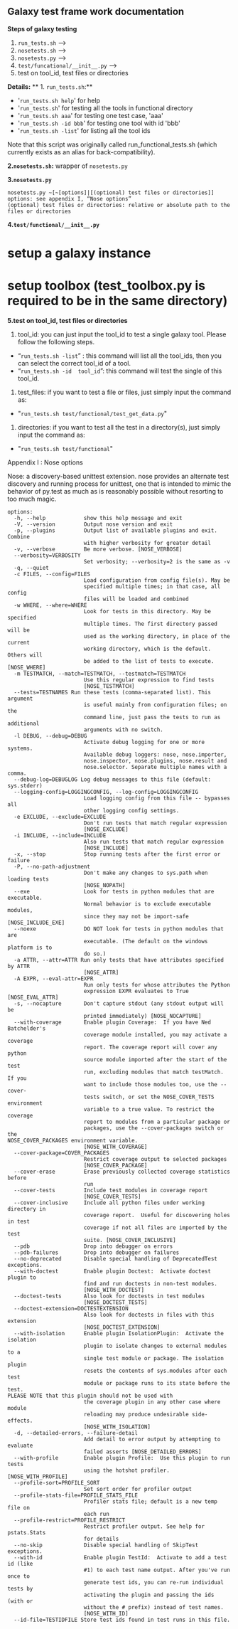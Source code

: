 ## Galaxy test frame work documentation

**Steps of galaxy testing**
1. `run_tests.sh` -->
1. `nosetests.sh` -->
1. `nosetests.py` -->
1. `test/funcational/__init__.py` -->
1. test on tool_id, test files or directories

**Details:**
** 1. `run_tests.sh`:**
* '`run_tests.sh help`' for help
* '`run_tests.sh`'  for testing all the tools in functional directory
*  '`run_tests.sh aaa`'  for testing one test case, 'aaa'
* '`run_tests.sh -id bbb`' for testing one tool with id 'bbb'
*  '`run_tests.sh -list`'  for listing all the tool ids

Note that this script was originally called run_functional_tests.sh (which currently exists as an alias for back-compatibility).

**2.`nosetests.sh`:** wrapper of `nosetests.py`

**3.`nosetests.py`**
```
nosetests.py ~[~[options]|[(optional) test files or directories]]
options: see appendix I, “Nose options”
(optional) test files or directories: relative or absolute path to the files or directories
```


**4.`test/functional/__init__.py`**
# setup a galaxy instance
# setup toolbox (test_toolbox.py is required to be in the same directory)

**5.test on tool_id, test files or directories**

1. tool_id: you can just input the tool_id to test a single galaxy tool. Please follow the following steps.
  * “`run_tests.sh -list`” : this command will list all the tool_ids, then you can select the correct tool_id of a tool.
  * “`run_tests.sh -id  tool_id`”: this command will test the single of this tool_id.
1. test_files: if you want to test a file or files, just simply input the command as:
  * "`run_tests.sh test/functional/test_get_data.py`"
1. directories: if you want to test all the test in a directory(s), just simply input the command as:
  * "`run_tests.sh test/functional`"

Appendix I : Nose options

Nose: a discovery-based unittest extension. nose provides an alternate test discovery and running process for unittest, one that is intended to mimic the behavior of py.test as much as is reasonably possible without resorting to too much magic.

```
options:
  -h, --help            show this help message and exit
  -V, --version         Output nose version and exit
  -p, --plugins         Output list of available plugins and exit. Combine
                        with higher verbosity for greater detail
  -v, --verbose         Be more verbose. [NOSE_VERBOSE]
  --verbosity=VERBOSITY
                        Set verbosity; --verbosity=2 is the same as -v
  -q, --quiet           
  -c FILES, --config=FILES
                        Load configuration from config file(s). May be
                        specified multiple times; in that case, all config
                        files will be loaded and combined
  -w WHERE, --where=WHERE
                        Look for tests in this directory. May be specified
                        multiple times. The first directory passed will be
                        used as the working directory, in place of the current
                        working directory, which is the default. Others will
                        be added to the list of tests to execute. [NOSE_WHERE]
  -m TESTMATCH, --match=TESTMATCH, --testmatch=TESTMATCH
                        Use this regular expression to find tests
                        [NOSE_TESTMATCH]
  --tests=TESTNAMES Run these tests (comma-separated list). This argument
                        is useful mainly from configuration files; on the
                        command line, just pass the tests to run as additional
                        arguments with no switch.
  -l DEBUG, --debug=DEBUG
                        Activate debug logging for one or more systems.
                        Available debug loggers: nose, nose.importer,
                        nose.inspector, nose.plugins, nose.result and
                        nose.selector. Separate multiple names with a comma.
  --debug-log=DEBUGLOG Log debug messages to this file (default: sys.stderr)
  --logging-config=LOGGINGCONFIG, --log-config=LOGGINGCONFIG
                        Load logging config from this file -- bypasses all
                        other logging config settings.
  -e EXCLUDE, --exclude=EXCLUDE
                        Don't run tests that match regular expression
                        [NOSE_EXCLUDE]
  -i INCLUDE, --include=INCLUDE
                        Also run tests that match regular expression
                        [NOSE_INCLUDE]
  -x, --stop            Stop running tests after the first error or failure
  -P, --no-path-adjustment
                        Don't make any changes to sys.path when loading tests
                        [NOSE_NOPATH]
  --exe                 Look for tests in python modules that are executable.
                        Normal behavior is to exclude executable modules,
                        since they may not be import-safe [NOSE_INCLUDE_EXE]
  --noexe               DO NOT look for tests in python modules that are
                        executable. (The default on the windows platform is to
                        do so.)
  -a ATTR, --attr=ATTR Run only tests that have attributes specified by ATTR
                        [NOSE_ATTR]
  -A EXPR, --eval-attr=EXPR
                        Run only tests for whose attributes the Python
                        expression EXPR evaluates to True [NOSE_EVAL_ATTR]
  -s, --nocapture       Don't capture stdout (any stdout output will be
                        printed immediately) [NOSE_NOCAPTURE]
  --with-coverage       Enable plugin Coverage:  If you have Ned Batchelder's
                        coverage module installed, you may activate a coverage
                        report. The coverage report will cover any python
                        source module imported after the start of the test
                        run, excluding modules that match testMatch. If you
                        want to include those modules too, use the --cover-
                        tests switch, or set the NOSE_COVER_TESTS environment
                        variable to a true value. To restrict the coverage
                        report to modules from a particular package or
                        packages, use the --cover-packages switch or the
NOSE_COVER_PACKAGES environment variable.
                        [NOSE_WITH_COVERAGE]
  --cover-package=COVER_PACKAGES
                        Restrict coverage output to selected packages
                        [NOSE_COVER_PACKAGE]
  --cover-erase         Erase previously collected coverage statistics before
                        run
  --cover-tests         Include test modules in coverage report
                        [NOSE_COVER_TESTS]
  --cover-inclusive     Include all python files under working directory in
                        coverage report.  Useful for discovering holes in test
                        coverage if not all files are imported by the test
                        suite. [NOSE_COVER_INCLUSIVE]
  --pdb                 Drop into debugger on errors
  --pdb-failures        Drop into debugger on failures
  --no-deprecated       Disable special handling of DeprecatedTest exceptions.
  --with-doctest        Enable plugin Doctest:  Activate doctest plugin to
                        find and run doctests in non-test modules.
                        [NOSE_WITH_DOCTEST]
  --doctest-tests       Also look for doctests in test modules
                        [NOSE_DOCTEST_TESTS]
  --doctest-extension=DOCTESTEXTENSION
                        Also look for doctests in files with this extension
                        [NOSE_DOCTEST_EXTENSION]
  --with-isolation      Enable plugin IsolationPlugin:  Activate the isolation
                        plugin to isolate changes to external modules to a
                        single test module or package. The isolation plugin
                        resets the contents of sys.modules after each test
                        module or package runs to its state before the test.
PLEASE NOTE that this plugin should not be used with
                        the coverage plugin in any other case where module
                        reloading may produce undesirable side-effects.
                        [NOSE_WITH_ISOLATION]
  -d, --detailed-errors, --failure-detail
                        Add detail to error output by attempting to evaluate
                        failed asserts [NOSE_DETAILED_ERRORS]
  --with-profile        Enable plugin Profile:  Use this plugin to run tests
                        using the hotshot profiler.   [NOSE_WITH_PROFILE]
  --profile-sort=PROFILE_SORT
                        Set sort order for profiler output
  --profile-stats-file=PROFILE_STATS_FILE
                        Profiler stats file; default is a new temp file on
                        each run
  --profile-restrict=PROFILE_RESTRICT
                        Restrict profiler output. See help for pstats.Stats
                        for details
  --no-skip             Disable special handling of SkipTest exceptions.
  --with-id             Enable plugin TestId:  Activate to add a test id (like
                        #1) to each test name output. After you've run once to
                        generate test ids, you can re-run individual tests by
                        activating the plugin and passing the ids (with or
                        without the # prefix) instead of test names.
                        [NOSE_WITH_ID]
  --id-file=TESTIDFILE Store test ids found in test runs in this file.
```
